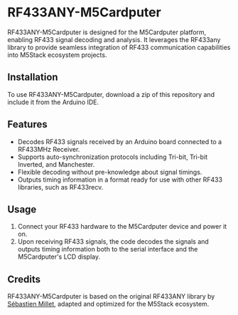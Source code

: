 # RF433ANY-M5Cardputer

RF433ANY-M5Cardputer is designed for the M5Cardputer platform, enabling RF433 signal decoding and analysis. It leverages the RF433any library to provide seamless integration of RF433 communication capabilities into M5Stack ecosystem projects.

## Installation

To use RF433ANY-M5Cardputer, download a zip of this repository and include it from the Arduino IDE.

## Features

- Decodes RF433 signals received by an Arduino board connected to a RF433MHz Receiver.
- Supports auto-synchronization protocols including Tri-bit, Tri-bit Inverted, and Manchester.
- Flexible decoding without pre-knowledge about signal timings.
- Outputs timing information in a format ready for use with other RF433 libraries, such as RF433recv.

## Usage

1. Connect your RF433 hardware to the M5Cardputer device and power it on.
2. Upon receiving RF433 signals, the code decodes the signals and outputs timing information both to the serial interface and the M5Cardputer's LCD display.

## Credits

RF433ANY-M5Cardputer is based on the original RF433ANY library by [Sébastien Millet](https://github.com/sebmillet/RF433any), adapted and optimized for the M5Stack ecosystem.

